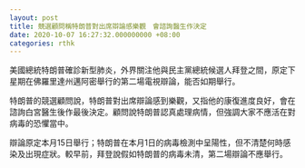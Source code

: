 ```yaml
---
layout: post
title: 競選顧問稱特朗普對出席辯論感樂觀　會諮詢醫生作決定
date: 2020-10-07 16:27:32.000000000 +08:00
categories: rthk
---
```


美國總統特朗普確診新型肺炎，外界關注他與民主黨總統候選人拜登之間，原定下星期在佛羅里達州邁阿密舉行的第二場電視辯論，能否如期舉行。

特朗普的競選顧問說，特朗普對出席辯論感到樂觀，又指他的康復進度良好，會在諮詢白宮醫生後作最後決定。顧問說特朗普認真處理病情，但強調大家不應活在對病毒的恐懼當中。

辯論原定本月15日舉行；特朗普在本月1日的病毒檢測中呈陽性，但不清楚何時感染及出現症狀。較早前，拜登說假如特朗普的病毒未清，第二場辯論不應舉行。
